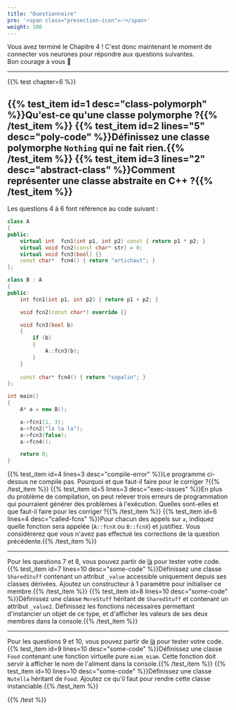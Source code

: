 ```yaml
---
title: "Questionnaire"
pre: '<span class="presection-icon">✅</span>'
weight: 100
---
```


Vous avez terminé le Chapitre 4 ! C'est donc maintenant le moment de connecter vos neurones pour répondre aux questions suivantes.\
Bon courage à vous 🙂

---

{{% test chapter=6 %}}

{{% test_item id=1 desc="class-polymorph" %}}Qu'est-ce qu'une classe polymorphe ?{{% /test_item %}}
{{% test_item id=2 lines="5" desc="poly-code" %}}Définissez une classe polymorphe `Nothing` qui ne fait rien.{{% /test_item %}}
{{% test_item id=3 lines="2" desc="abstract-class" %}}Comment représenter une classe abstraite en C++ ?{{% /test_item %}}
---
Les questions 4 à 6 font référence au code suivant :

```cpp
class A
{
public:
    virtual int  fcn1(int p1, int p2) const { return p1 * p2; }
    virtual void fcn2(const char* str) = 0;
    virtual void fcn3(bool) {}
    const char*  fcn4() { return "artichaut"; }
};

class B : A
{
public:
    int fcn1(int p1, int p2) { return p1 + p2; }

    void fcn2(const char*) override {}

    void fcn3(bool b)
    {
        if (b)
        {
            A::fcn3(b);
        }
    }
    
    const char* fcn4() { return "sopalin"; }
};

int main()
{
    A* a = new B();

    a->fcn1(1, 3);
    a->fcn2("la la la");
    a->fcn3(false);
    a->fcn4();

    return 0;
}
```

{{% test_item id=4 lines=3 desc="compile-error" %}}Le programme ci-dessus ne compile pas. Pourquoi et que faut-il faire pour le corriger ?{{% /test_item %}}
{{% test_item id=5 lines=3 desc="exec-issues" %}}En plus du problème de compilation, on peut relever trois erreurs de programmation qui pourraient générer des problèmes à l'exécution. Quelles sont-elles et que faut-il faire pour les corriger ?{{% /test_item %}}
{{% test_item id=6 lines=4 desc="called-fcns" %}}Pour chacun des appels sur `a`, indiquez quelle fonction sera appelée (`A::fcnX` ou `B::fcnX`) et justifiez. Vous considérerez que vous n'avez pas effectué les corrections de la question précédente.{{% /test_item %}}

---

Pour les questions 7 et 8, vous pouvez partir de [là](https://godbolt.org/z/nzsWWszvP) pour tester votre code.
{{% test_item id=7 lines=10 desc="some-code" %}}Définissez une classe `SharedStuff` contenant un attribut `_value` accessible uniquement depuis ses classes dérivées. Ajoutez un constructeur à 1 paramètre pour initialiser ce membre.{{% /test_item %}}
{{% test_item id=8 lines=10 desc="some-code" %}}Définissez une classe `MoreStuff` héritant de `SharedStuff` et contenant un attribut `_value2`. Définissez les fonctions nécessaires permettant d'instancier un objet de ce type, et d'afficher les valeurs de ses deux membres dans la console.{{% /test_item %}}

---

Pour les questions 9 et 10, vous pouvez partir de [là](https://godbolt.org/z/vfzzGTsTT) pour tester votre code.
{{% test_item id=9 lines=10 desc="some-code" %}}Définissez une classe `Food` contenant une fonction virtuelle pure `miam_miam`. Cette fonction doit servir à afficher le nom de l'aliment dans la console.{{% /test_item %}}
{{% test_item id=10 lines=10 desc="some-code" %}}Définissez une classe `Nutella` héritant de `Food`. Ajoutez ce qu'il faut pour rendre cette classe instanciable.{{% /test_item %}}

{{% /test %}}

